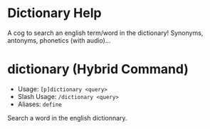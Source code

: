 # Dictionary Help

A cog to search an english term/word in the dictionary! Synonyms, antonyms, phonetics (with audio)...

# dictionary (Hybrid Command)
 - Usage: `[p]dictionary <query> `
 - Slash Usage: `/dictionary <query> `
 - Aliases: `define`

Search a word in the english dictionnary.

